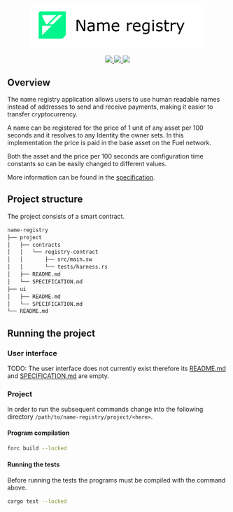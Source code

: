 <p align="center">
    <picture>
        <source media="(prefers-color-scheme: dark)" srcset=".docs/name-registry-logo-dark-theme.png">
        <img alt="SwayApps NameRegistry Logo" width="400px" src=".docs/name-registry-logo-light-theme.png">
    </picture>
</p>

<p align="center">
    <a href="https://crates.io/crates/forc/0.42.1" alt="forc">
        <img src="https://img.shields.io/badge/forc-v0.42.1-orange" />
    </a>
    <a href="https://crates.io/crates/fuel-core/0.18.3" alt="fuel-core">
        <img src="https://img.shields.io/badge/fuel--core-v0.18.3-yellow" />
    </a>
    <a href="https://crates.io/crates/fuels/0.42.0" alt="forc">
        <img src="https://img.shields.io/badge/fuels-v0.42.0-blue" />
    </a>
</p>

## Overview

The name registry application allows users to use human readable names instead of addresses to send and receive payments, making it easier to transfer cryptocurrency.

A name can be registered for the price of 1 unit of any asset per 100 seconds and it resolves to any Identity the owner sets.
In this implementation the price is paid in the base asset on the Fuel network.

Both the asset and the price per 100 seconds are configuration time constants so can be easily changed to different values.

More information can be found in the [specification](./project/SPECIFICATION.md).

## Project structure

The project consists of a smart contract.

<!--Only show most important files e.g. script to run, build etc.-->

```sh
name-registry
├── project
│   ├── contracts
│   │   └── registry-contract
│   │       ├── src/main.sw
│   │       └── tests/harness.rs
│   ├── README.md
│   └── SPECIFICATION.md
├── ui
│   ├── README.md
│   └── SPECIFICATION.md
└── README.md
```

## Running the project

### User interface

TODO: The user interface does not currently exist therefore its [README.md](ui/README.md) and [SPECIFICATION.md](ui/SPECIFICATION.md) are empty.

### Project

In order to run the subsequent commands change into the following directory `/path/to/name-registry/project/<here>`.

#### Program compilation

```bash
forc build --locked
```

#### Running the tests

Before running the tests the programs must be compiled with the command above.

```bash
cargo test --locked
```
